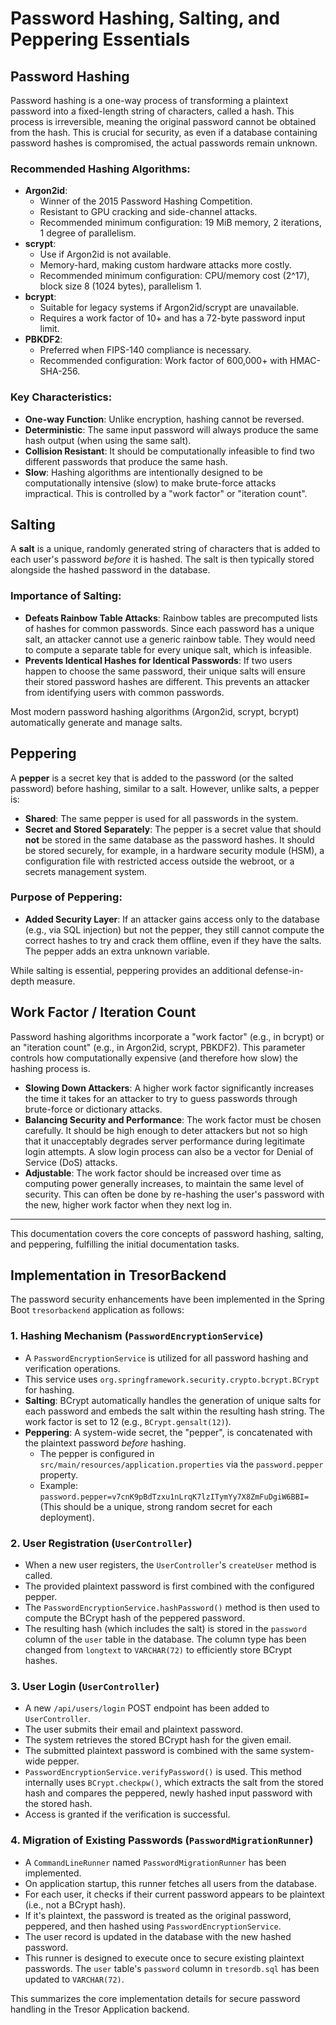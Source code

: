 # Password Hashing, Salting, and Peppering Essentials

## Password Hashing

Password hashing is a one-way process of transforming a plaintext password into a fixed-length string of characters, called a hash. This process is irreversible, meaning the original password cannot be obtained from the hash. This is crucial for security, as even if a database containing password hashes is compromised, the actual passwords remain unknown.

### Recommended Hashing Algorithms:

*   **Argon2id**:
    *   Winner of the 2015 Password Hashing Competition.
    *   Resistant to GPU cracking and side-channel attacks.
    *   Recommended minimum configuration: 19 MiB memory, 2 iterations, 1 degree of parallelism.
*   **scrypt**:
    *   Use if Argon2id is not available.
    *   Memory-hard, making custom hardware attacks more costly.
    *   Recommended minimum configuration: CPU/memory cost (2^17), block size 8 (1024 bytes), parallelism 1.
*   **bcrypt**:
    *   Suitable for legacy systems if Argon2id/scrypt are unavailable.
    *   Requires a work factor of 10+ and has a 72-byte password input limit.
*   **PBKDF2**:
    *   Preferred when FIPS-140 compliance is necessary.
    *   Recommended configuration: Work factor of 600,000+ with HMAC-SHA-256.

### Key Characteristics:

*   **One-way Function**: Unlike encryption, hashing cannot be reversed.
*   **Deterministic**: The same input password will always produce the same hash output (when using the same salt).
*   **Collision Resistant**: It should be computationally infeasible to find two different passwords that produce the same hash.
*   **Slow**: Hashing algorithms are intentionally designed to be computationally intensive (slow) to make brute-force attacks impractical. This is controlled by a "work factor" or "iteration count".

## Salting

A **salt** is a unique, randomly generated string of characters that is added to each user's password *before* it is hashed. The salt is then typically stored alongside the hashed password in the database.

### Importance of Salting:

*   **Defeats Rainbow Table Attacks**: Rainbow tables are precomputed lists of hashes for common passwords. Since each password has a unique salt, an attacker cannot use a generic rainbow table. They would need to compute a separate table for every unique salt, which is infeasible.
*   **Prevents Identical Hashes for Identical Passwords**: If two users happen to choose the same password, their unique salts will ensure their stored password hashes are different. This prevents an attacker from identifying users with common passwords.

Most modern password hashing algorithms (Argon2id, scrypt, bcrypt) automatically generate and manage salts.

## Peppering

A **pepper** is a secret key that is added to the password (or the salted password) before hashing, similar to a salt. However, unlike salts, a pepper is:

*   **Shared**: The same pepper is used for all passwords in the system.
*   **Secret and Stored Separately**: The pepper is a secret value that should **not** be stored in the same database as the password hashes. It should be stored securely, for example, in a hardware security module (HSM), a configuration file with restricted access outside the webroot, or a secrets management system.

### Purpose of Peppering:

*   **Added Security Layer**: If an attacker gains access only to the database (e.g., via SQL injection) but not the pepper, they still cannot compute the correct hashes to try and crack them offline, even if they have the salts. The pepper adds an extra unknown variable.

While salting is essential, peppering provides an additional defense-in-depth measure.

## Work Factor / Iteration Count

Password hashing algorithms incorporate a "work factor" (e.g., in bcrypt) or an "iteration count" (e.g., in Argon2id, scrypt, PBKDF2). This parameter controls how computationally expensive (and therefore how slow) the hashing process is.

*   **Slowing Down Attackers**: A higher work factor significantly increases the time it takes for an attacker to try to guess passwords through brute-force or dictionary attacks.
*   **Balancing Security and Performance**: The work factor must be chosen carefully. It should be high enough to deter attackers but not so high that it unacceptably degrades server performance during legitimate login attempts. A slow login process can also be a vector for Denial of Service (DoS) attacks.
*   **Adjustable**: The work factor should be increased over time as computing power generally increases, to maintain the same level of security. This can often be done by re-hashing the user's password with the new, higher work factor when they next log in.

---
This documentation covers the core concepts of password hashing, salting, and peppering, fulfilling the initial documentation tasks.

## Implementation in TresorBackend

The password security enhancements have been implemented in the Spring Boot `tresorbackend` application as follows:

### 1. Hashing Mechanism (`PasswordEncryptionService`)

*   A `PasswordEncryptionService` is utilized for all password hashing and verification operations.
*   This service uses `org.springframework.security.crypto.bcrypt.BCrypt` for hashing.
*   **Salting**: BCrypt automatically handles the generation of unique salts for each password and embeds the salt within the resulting hash string. The work factor is set to 12 (e.g., `BCrypt.gensalt(12)`).
*   **Peppering**: A system-wide secret, the "pepper", is concatenated with the plaintext password *before* hashing. 
    *   The pepper is configured in `src/main/resources/application.properties` via the `password.pepper` property.
    *   Example: `password.pepper=v7cnK9pBdTzxu1nLrqK7lzITymYy7X8ZmFuDgiW6BBI=` (This should be a unique, strong random secret for each deployment).

### 2. User Registration (`UserController`)

*   When a new user registers, the `UserController`'s `createUser` method is called.
*   The provided plaintext password is first combined with the configured pepper.
*   The `PasswordEncryptionService.hashPassword()` method is then used to compute the BCrypt hash of the peppered password.
*   The resulting hash (which includes the salt) is stored in the `password` column of the `user` table in the database. The column type has been changed from `longtext` to `VARCHAR(72)` to efficiently store BCrypt hashes.

### 3. User Login (`UserController`)

*   A new `/api/users/login` POST endpoint has been added to `UserController`.
*   The user submits their email and plaintext password.
*   The system retrieves the stored BCrypt hash for the given email.
*   The submitted plaintext password is combined with the same system-wide pepper.
*   `PasswordEncryptionService.verifyPassword()` is used. This method internally uses `BCrypt.checkpw()`, which extracts the salt from the stored hash and compares the peppered, newly hashed input password with the stored hash.
*   Access is granted if the verification is successful.

### 4. Migration of Existing Passwords (`PasswordMigrationRunner`)

*   A `CommandLineRunner` named `PasswordMigrationRunner` has been implemented.
*   On application startup, this runner fetches all users from the database.
*   For each user, it checks if their current password appears to be plaintext (i.e., not a BCrypt hash).
*   If it's plaintext, the password is treated as the original password, peppered, and then hashed using `PasswordEncryptionService`.
*   The user record is updated in the database with the new hashed password.
*   This runner is designed to execute once to secure existing plaintext passwords. The `user` table's `password` column in `tresordb.sql` has been updated to `VARCHAR(72)`.

This summarizes the core implementation details for secure password handling in the Tresor Application backend. 